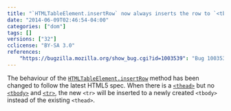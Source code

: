 ```yaml
---
title: "`HTMLTableElement.insertRow` now always inserts the row to `<tbody>`"
date: "2014-06-09T02:46:54-04:00"
categories: ["dom"]
tags: []
versions: ["32"]
cclicense: "BY-SA 3.0"
references:
    "https://bugzilla.mozilla.org/show_bug.cgi?id=1003539": "Bug 1003539 – HTMLTableElement.insertRow doesn\'t insert the row at the right place when table has a thead or tfoot, no tbody, and no rows"
---
```

The behaviour of the [`HTMLTableElement.insertRow`](https://developer.mozilla.org/en-US/docs/Web/API/HTMLTableElement.insertRow) method has been changed to follow the latest HTML5 spec. When there is a [`<thead>`](https://developer.mozilla.org/en-US/docs/Web/HTML/Element/thead) but no [`<tbody>`](https://developer.mozilla.org/en-US/docs/Web/HTML/Element/tbody) and [`<tr>`](https://developer.mozilla.org/en-US/docs/Web/HTML/Element/tr), the new `<tr>` will be inserted to a newly created `<tbody>` instead of the existing `<thead>`.
